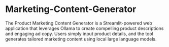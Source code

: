 # Marketing-Content-Generator
The Product Marketing Content Generator is a Streamlit-powered web application that leverages Ollama to create compelling product descriptions and engaging ad copy. Users simply input product details, and the tool generates tailored marketing content using local large language models.
